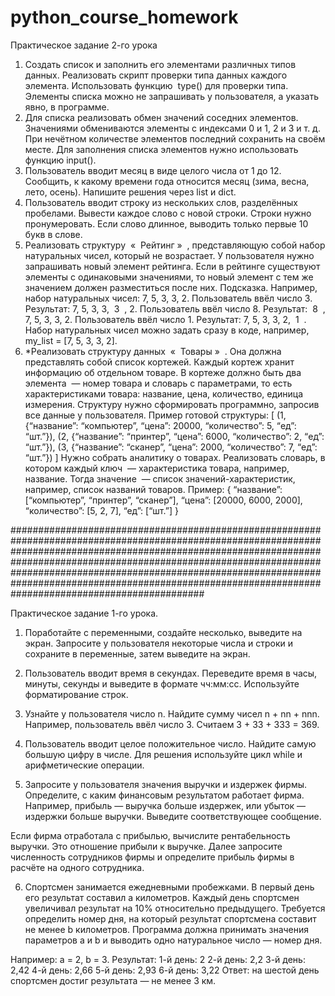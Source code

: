 # python_course_homework

Практическое задание 2-го урока

1. Создать список и заполнить его элементами различных типов данных. Реализовать скрипт
проверки типа данных каждого элемента. Использовать функцию ​ type() для проверки типа.
Элементы списка можно не запрашивать у пользователя, а указать явно, в программе.
2. Для списка реализовать обмен значений соседних элементов. Значениями обмениваются
элементы с индексами 0 и 1, 2 и 3 и т. д. При нечётном количестве элементов последний
сохранить на своём месте. Для заполнения списка элементов нужно использовать функцию
input()​.
3. Пользователь вводит месяц в виде целого числа от 1 до 12. Сообщить, к какому времени года
относится месяц (зима, весна, лето, осень). Напишите решения через list и dict.
4. Пользователь вводит строку из нескольких слов, разделённых пробелами. Вывести каждое
слово с новой строки. Строки нужно пронумеровать. Если слово длинное, выводить только
первые 10 букв в слове.
5. Реализовать структуру ​ « ​ Рейтинг​ » ​ , представляющую собой набор натуральных чисел, который
не возрастает. У пользователя нужно запрашивать новый элемент рейтинга. Если в рейтинге
существуют элементы с одинаковыми значениями, то новый элемент с тем же значением
должен разместиться после них.
Подсказка. Например, набор натуральных чисел: 7, 5, 3, 3, 2.
Пользователь ввёл число 3. Результат: 7, 5, 3, 3, ​ 3 ​ , 2.
Пользователь ввёл число 8. Результат: ​ 8 ​ , 7, 5, 3, 3, 2.
Пользователь ввёл число 1. Результат: 7, 5, 3, 3, 2, ​ 1 ​ .
Набор натуральных чисел можно задать сразу в коде, например, my_list = [7, 5, 3, 3, 2].
6. *Реализовать структуру данных ​ « ​
Товары​ » ​ . Она должна представлять собой список кортежей.
Каждый кортеж хранит информацию об отдельном товаре. В кортеже должно быть два
элемента ​ — номер товара и словарь с параметрами, то есть характеристиками товара:
название, цена, количество, единица измерения. Структуру нужно сформировать программно,
запросив все данные у пользователя.
Пример готовой структуры:
[
	(1, {“название”: “компьютер”, “цена”: 20000, “количество”: 5, “eд”: “шт.”}),
	(2, {“название”: “принтер”, “цена”: 6000, “количество”: 2, “eд”: “шт.”}),
	(3, {“название”: “сканер”, “цена”: 2000, “количество”: 7, “eд”: “шт.”})
]
Нужно собрать аналитику о товарах. Реализовать словарь, в котором каждый ключ ​
—
характеристика
товара,
например,
название.
Тогда
значение
​ —
список
значений-характеристик, например, список названий товаров.
Пример:
{
	“название”: [“компьютер”, “принтер”, “сканер”],
	“цена”: [20000, 6000, 2000],
	“количество”: [5, 2, 7],
	“ед”: [“шт.”]
}

###################################################################################################################################################################################################################################################################################################################################################################################

Практическое задание 1-го урока.
1. Поработайте с переменными, создайте несколько, выведите на экран. Запросите у пользователя некоторые числа и строки и сохраните в переменные, затем выведите на экран.

2. Пользователь вводит время в секундах. Переведите время в часы, минуты, секунды и выведите в формате чч:мм:сс. Используйте форматирование строк.

3. Узнайте у пользователя число n. Найдите сумму чисел n + nn + nnn. Например, пользователь ввёл число 3. Считаем 3 + 33 + 333 = 369.

4. Пользователь вводит целое положительное число. Найдите самую большую цифру в числе. Для решения используйте цикл while и арифметические операции.

5. Запросите у пользователя значения выручки и издержек фирмы. Определите, с каким финансовым результатом работает фирма. Например, прибыль — выручка больше издержек, или убыток — издержки больше выручки. Выведите соответствующее сообщение.

Если фирма отработала с прибылью, вычислите рентабельность выручки. Это отношение прибыли к выручке. Далее запросите численность сотрудников фирмы и определите прибыль фирмы в расчёте на одного сотрудника.

6. Спортсмен занимается ежедневными пробежками. В первый день его результат составил a километров. Каждый день спортсмен увеличивал результат на 10% относительно предыдущего. Требуется определить номер дня, на который результат спортсмена составит не менее b километров. Программа должна принимать значения параметров a и b и выводить одно натуральное число — номер дня.

Например: a = 2, b = 3.
Результат: 
1-й день: 2
2-й день: 2,2
3-й день: 2,42
4-й день: 2,66
5-й день: 2,93
6-й день: 3,22
Ответ: на шестой день спортсмен достиг результата — не менее 3 км. 
